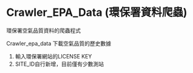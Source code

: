 # Crawler_EPA_Data (環保署資料爬蟲)
環保署空氣品質資料的爬蟲程式

Crawler_epa_data
下載空氣品質的歷史數據
1. 輸入環保署網站的LICENSE KEY
2. SITE_ID自行新增，目前僅有少數測站

